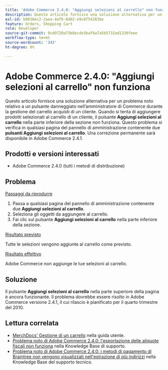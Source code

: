 ```yaml
---
title: 'Adobe Commerce 2.4.0: "Aggiungi selezioni al carrello" non funziona'
description: Questo articolo fornisce una soluzione alternativa per un problema noto relativo a un pulsante danneggiato nell’amministratore di Commerce durante la gestione del carrello acquisti di un cliente. Quando si tenta di aggiungere prodotti selezionati al carrello di un cliente, il pulsante **Aggiungi selezioni al carrello** situato nella parte inferiore della sezione non funziona. Questo problema si verifica in qualsiasi pagina del pannello di amministrazione che contiene due pulsanti **Aggiungi selezioni al carrello**. Una correzione permanente sarà disponibile in Adobe Commerce 2.4.1.
exl-id: b0830ec2-2aea-4afb-8d02-e9c8f54283be
feature: Orders, Shopping Cart
role: Developer
source-git-commit: 9cd9720a73b8ecde3baf6a7a5b5732ad1330feee
workflow-type: tm+mt
source-wordcount: '343'
ht-degree: 0%

---
```


# Adobe Commerce 2.4.0: &quot;Aggiungi selezioni al carrello&quot; non funziona

Questo articolo fornisce una soluzione alternativa per un problema noto relativo a un pulsante danneggiato nell’amministratore di Commerce durante la gestione del carrello acquisti di un cliente. Quando si tenta di aggiungere prodotti selezionati al carrello di un cliente, il pulsante **Aggiungi selezioni al carrello** nella parte inferiore della sezione non funziona. Questo problema si verifica in qualsiasi pagina del pannello di amministrazione contenente due **pulsanti Aggiungi selezioni al carrello**. Una correzione permanente sarà disponibile in Adobe Commerce 2.4.1.

## Prodotti e versioni interessati

* Adobe Commerce 2.4.0 (tutti i metodi di distribuzione)

## Problema

<u>Passaggi da riprodurre</u>

1. Passa a qualsiasi pagina del pannello di amministrazione contenente due **Aggiungi selezioni al carrello**.
1. Seleziona gli oggetti da aggiungere al carrello.
1. Fai clic sul pulsante **Aggiungi selezioni al carrello** nella parte inferiore della sezione.

<u>Risultato previsto</u>

Tutte le selezioni vengono aggiunte al carrello come previsto.

<u>Risultato effettivo</u>

Adobe Commerce non aggiunge le tue selezioni al carrello.

## Soluzione

Il pulsante **Aggiungi selezioni al carrello** nella parte superiore della pagina è ancora funzionante. Il problema dovrebbe essere risolto in Adobe Commerce versione 2.4.1, il cui rilascio è pianificato per il quarto trimestre del 2010.

## Lettura correlata

* [MerchDocs&#39; Gestione di un carrello](https://experienceleague.adobe.com/it/docs/commerce-admin/stores-sales/point-of-purchase/assist/shopping-assisted-cart-manage) nella guida utente.
* [Problema noto di Adobe Commerce 2.4.0: l&#39;esportazione delle aliquote fiscali non funziona](/help/troubleshooting/miscellaneous/magento-2-4-0-known-issue-export-tax-rates-does-not-work.md) nella Knowledge Base di supporto.
* [Problema noto di Adobe Commerce 2.4.0: i metodi di pagamento di Braintree non vengono visualizzati nell&#39;estrazione di più indirizzi](/help/troubleshooting/payments/magento-2-4-0-braintree-not-in-multiple-addresses-checkout.md) nella Knowledge Base del supporto tecnico.
